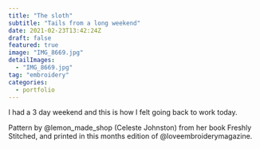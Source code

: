 ```yaml
---
title: "The sloth"
subtitle: "Tails from a long weekend"
date: 2021-02-23T13:42:24Z
draft: false
featured: true
image: "IMG_8669.jpg"
detailImages:
  - "IMG_8669.jpg"
tag: "embroidery"
categories:
  - portfolio
---
```


I had a 3 day weekend and this is how I felt going back to work today.

Pattern by @lemon_made_shop (Celeste Johnston) from her book Freshly Stitched, and printed in this months edition of @loveembroiderymagazine.
